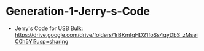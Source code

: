 # Generation-1-Jerry-s-Code

 - Jerry's Code for USB Bulk: https://drive.google.com/drive/folders/1rBKmfqHD21foSs4qyDbS_zMseiC0h5YI?usp=sharing
